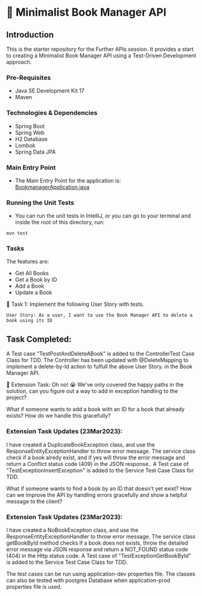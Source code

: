 # 📖 Minimalist Book Manager API

## Introduction
This is the starter repository for the Further APIs session. It provides a start to creating a Minimalist Book Manager API
using a Test-Driven Development approach.

### Pre-Requisites
- Java SE Development Kit 17
- Maven

### Technologies & Dependencies
- Spring Boot
- Spring Web
- H2 Database
- Lombok
- Spring Data JPA

### Main Entry Point
- The Main Entry Point for the application is: [BookmanagerApplication.java](src/main/java/com/techreturners/bookmanager/BookmanagerApplication.java)

### Running the Unit Tests
- You can run the unit tests in IntelliJ, or you can go to your terminal and inside the root of this directory, run:

`mvn test`

### Tasks

The features are:
- Get All Books
- Get a Book by ID
- Add a Book
- Update a Book

📘 Task 1: Implement the following User Story with tests.

`User Story: As a user, I want to use the Book Manager API to delete a book using its ID`

Task Completed:
--------------
A Test case "TestPostAndDeleteABook" is added to the ControllerTest Case Class for TDD. The Controller has been updated with @DeleteMapping to implement a delete-by-Id action to fulfull the above User Story. in the Book Manager API. 


📘 Extension Task: Oh no! 😭 We've only covered the happy paths in the solution, can you figure out a way to add in exception handling to the project? 

What if someone wants to add a book with an ID for a book that already exists? How do we handle this gracefully?

### Extension Task Updates (23Mar2023):
I have created a DuplicateBookException class, and use the ResponseEntityExceptionHandler to throw error message. The service class check if a book alredy exist, and if yes will throw the error message and return a Conflict status code (409) in the JSON response..
A Test case of "TestExceptionInsertException" is added to the Service Test Case Class for TDD.

What if someone wants to find a book by an ID that doesn't yet exist? 
  How can we improve the API by handling errors gracefully and show a helpful message to the client?
  
### Extension Task Updates (23Mar2023):
I have created a NoBookException class, and use the ResponseEntityExceptionHandler to throw error message. The service class getBookById method checks  if a book does not exists,  throw the detailed error message via JSON response and return a NOT_FOUND status code (404) in the Http status code. 
  A Test case of "TestExceptionGetBookById" is added to the Service Test Case Class for TDD.

The test cases can be run using application-dev properties file.
The classes can also be tested with postgres Database when application-prod properties file is used.
